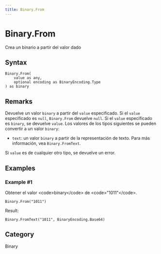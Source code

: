 ```yaml
---
title: Binary.From
---
```


# Binary.From


Crea un binario a partir del valor dado


## Syntax

```powerquery
Binary.From(
    value as any,
    optional encoding as BinaryEncoding.Type
) as binary
```


## Remarks

Devuelve un valor <code>binary</code> a partir del <code>value</code> especificado. Si el <code>value</code> especificado es <code>null</code>, <code>Binary.From</code> devuelve <code>null</code>. Si el <code>value</code> especificado es <code>binary</code>, se devuelve <code>value</code>. Los valores de los tipos siguientes se pueden convertir a un valor <code>binary</code>:      <ul>        <li><code>text</code>: un valor <code>binary</code> a partir de la representación de texto. Para más información, vea <code>Binary.FromText</code>.</li>      </ul>Si <code>value</code> es de cualquier otro tipo, se devuelve un error.


## Examples

### Example #1 
Obtener el valor &lt;code&gt;binary&lt;/code&gt; de &lt;code&gt;&#34;1011&#34;&lt;/code&gt;.
```powerquery
Binary.From("1011")
```

Result: 
```powerquery
Binary.FromText("1011", BinaryEncoding.Base64)
```




## Category
Binary
